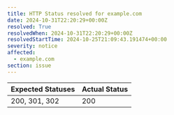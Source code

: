 ```yaml
---
title: HTTP Status resolved for example.com
date: 2024-10-31T22:20:29+00:00Z
resolved: True
resolvedWhen: 2024-10-31T22:20:29+00:00Z
resolvedStartTime: 2024-10-25T21:09:43.191474+00:00
severity: notice
affected:
  - example.com
section: issue
---
```


| Expected Statuses | Actual Status  |
|-------------------|----------------|
| 200, 301, 302 | 200 |
